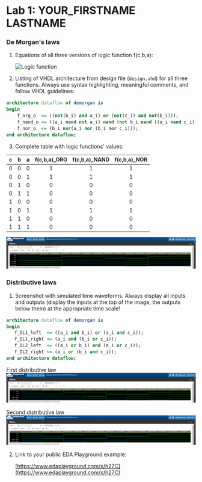 # Lab 1: YOUR_FIRSTNAME LASTNAME

### De Morgan's laws

1. Equations of all three versions of logic function f(c,b,a):

   ![Logic function](images/equations.png)

2. Listing of VHDL architecture from design file (`design.vhd`) for all three functions. Always use syntax highlighting, meaningful comments, and follow VHDL guidelines:

```vhdl
architecture dataflow of demorgan is
begin
    f_org_o  <= ((not(b_i) and a_i) or (not(c_i) and not(b_i)));
    f_nand_o <= ((a_i nand not a_i) nand (not b_i nand ((a_i nand c_i) nand c_i)));
    f_nor_o  <= (b_i nor(a_i nor (b_i nor c_i)));
end architecture dataflow;
```

3. Complete table with logic functions' values:

| **c** | **b** |**a** | **f(c,b,a)_ORG** | **f(c,b,a)_NAND** | **f(c,b,a)_NOR** |
| :-: | :-: | :-: | :-: | :-: | :-: |
| 0 | 0 | 0 | 1 | 1 | 1 |
| 0 | 0 | 1 | 1 | 1 | 1 |
| 0 | 1 | 0 | 0 | 0 | 0 |
| 0 | 1 | 1 | 0 | 0 | 0 |
| 1 | 0 | 0 | 0 | 0 | 0 |
| 1 | 0 | 1 | 1 | 1 | 1 |
| 1 | 1 | 0 | 0 | 0 | 0 |
| 1 | 1 | 1 | 0 | 0 | 0 |

![waveforms](images/waveform_figure.png)

### Distributive laws

1. Screenshot with simulated time waveforms. Always display all inputs and outputs (display the inputs at the top of the image, the outputs below them) at the appropriate time scale!   

```vhdl
architecture dataflow of demorgan is
begin
   f_DL1_left  <= ((a_i and b_i) or (a_i and c_i));
   f_DL1_right <= (a_i and (b_i or c_i));    
   f_DL2_left  <= ((a_i or b_i) and (a_i or c_i));
   f_DL2_right <= (a_i or (b_i and c_i));
end architecture dataflow;
```

 First distributive law
   ![DL1](images/distributive_law_1.png)
 
 Second distributive law
   ![DL2](images/distributive_law_2.png)

2. Link to your public EDA Playground example:

   [https://www.edaplayground.com/x/h27C](https://www.edaplayground.com/x/h27C)
